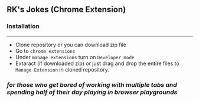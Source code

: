 ## RK's Jokes (Chrome Extension)


### Installation 
---
- Clone repository or you can download zip file
- Go to ```chrome extensions```
- Under ```manage extensions``` turn on ```Developer mode```
- Extaract (if downloaded zip) or just drag and drop the entire files to ```Manage Extension``` in cloned repository.

### _for those who get bored of working with multiple tabs and spending half of their day playing in browser playgrounds_
